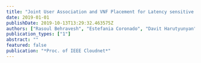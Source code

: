 ```yaml
---
title: "Joint User Association and VNF Placement for Latency sensitive Applications in 5G Networks"
date: 2019-01-01
publishDate: 2019-10-13T13:29:32.463575Z
authors: ["Rasoul Behravesh", "Estefania Coronado", "Davit Harutyunyan", "Roberto Riggio"]
publication_types: ["1"]
abstract: ""
featured: false
publication: "*Proc. of IEEE Cloudnet*"
---
```


